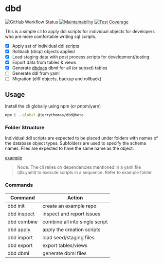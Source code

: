 # dbd

![GitHub Workflow Status](https://img.shields.io/github/workflow/status/jerrythomas/dbd/Release)
[![Maintainability](https://api.codeclimate.com/v1/badges/55861d839f6d2c7f0c5e/maintainability)](https://codeclimate.com/github/jerrythomas/dbd/maintainability)
[![Test Coverage](https://api.codeclimate.com/v1/badges/55861d839f6d2c7f0c5e/test_coverage)](https://codeclimate.com/github/jerrythomas/dbd/test_coverage)

This is a simple cli to apply ddl scripts for individual objects for developers who are more comfortable writing sql scripts.

- [x] Apply set of individual ddl scripts
- [x] Rollback (drop) objects applied
- [x] Load staging data with post process scripts for development/testing
- [x] Export data from tables & views
- [x] Generate [dbdocs](https://dbdocs.io) dbml for all (or subset) tables
- [ ] Generate ddl from yaml
- [ ] Migration (diff objects, backup and rollback)

## Usage

Install the cli globally using npm (or pnpm/yarn)

```bash
npm i --global @jerrythomas/dbd@beta
```

### Folder Structure

Individual ddl scripts are expected to be placed under folders with names of the database object types. Subfolders are used to specify the schema names. Files are expected to have the same name as the object.

[example](example)

> Node: The cli relies on dependencies mentioned in a yaml file (db.yaml) to execute scripts in a sequence. Refer to example folder.

### Commands

| Command     | Action                         |
| ----------- | ------------------------------ |
| dbd init    | create an example repo         |
| dbd inspect | inspect and report issues      |
| dbd combine | combine all into single script |
| dbd apply   | apply the creation scripts     |
| dbd import  | load seed/staging files        |
| dbd export  | export tables/views            |
| dbd dbml    | generate dbml files            |
